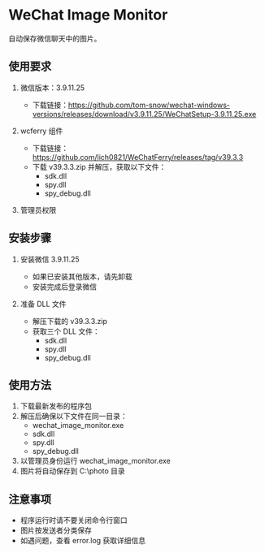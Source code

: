 # WeChat Image Monitor

自动保存微信聊天中的图片。

## 使用要求

1. 微信版本：3.9.11.25
   - 下载链接：https://github.com/tom-snow/wechat-windows-versions/releases/download/v3.9.11.25/WeChatSetup-3.9.11.25.exe

2. wcferry 组件
   - 下载链接：https://github.com/lich0821/WeChatFerry/releases/tag/v39.3.3
   - 下载 v39.3.3.zip 并解压，获取以下文件：
     - sdk.dll
     - spy.dll
     - spy_debug.dll

3. 管理员权限

## 安装步骤

1. 安装微信 3.9.11.25
   - 如果已安装其他版本，请先卸载
   - 安装完成后登录微信

2. 准备 DLL 文件
   - 解压下载的 v39.3.3.zip
   - 获取三个 DLL 文件：
     - sdk.dll
     - spy.dll
     - spy_debug.dll

## 使用方法

1. 下载最新发布的程序包
2. 解压后确保以下文件在同一目录：
   - wechat_image_monitor.exe
   - sdk.dll
   - spy.dll
   - spy_debug.dll
3. 以管理员身份运行 wechat_image_monitor.exe
4. 图片将自动保存到 C:\photo 目录

## 注意事项

- 程序运行时请不要关闭命令行窗口
- 图片按发送者分类保存
- 如遇问题，查看 error.log 获取详细信息
